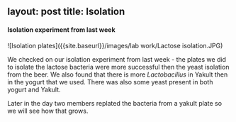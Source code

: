 layout: post
title: Isolation
---

#### Isolation experiment from last week

![Isolation plates]({{site.baseurl}}/images/lab work/Lactose isolation.JPG)

We checked on our isolation experiment from last week - the plates we did to isolate the lactose bacteria were more successful then the yeast isolation from the beer.
We also found that there is more _Lactobacillus_ in Yakult then in the yogurt that we used. There was also some yeast present in both yogurt and Yakult.

Later in the day two members replated the bacteria from a yakult plate so we will see how that grows.
